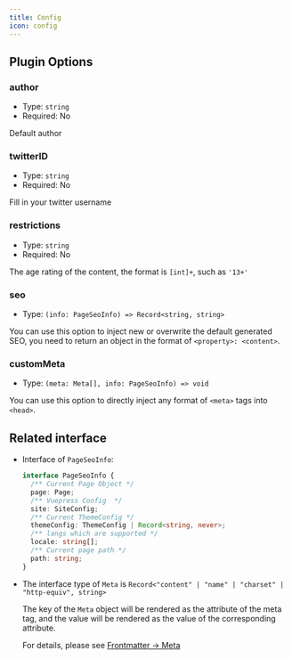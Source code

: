 ```yaml
---
title: Config
icon: config
---
```


## Plugin Options

### author

- Type: `string`
- Required: No

Default author

### twitterID

- Type: `string`
- Required: No

Fill in your twitter username

### restrictions

- Type: `string`
- Required: No

The age rating of the content, the format is `[int]+`, such as `'13+'`

### seo

- Type: `(info: PageSeoInfo) => Record<string, string>`

You can use this option to inject new or overwrite the default generated SEO, you need to return an object in the format of `<property>: <content>`.

### customMeta

- Type: `(meta: Meta[], info: PageSeoInfo) => void`

You can use this option to directly inject any format of `<meta>` tags into `<head>`.

## Related interface

- Interface of `PageSeoInfo`:

  ```ts
  interface PageSeoInfo {
    /** Current Page Object */
    page: Page;
    /** Vuepress Config  */
    site: SiteConfig;
    /** Current ThemeConfig */
    themeConfig: ThemeConfig | Record<string, never>;
    /** langs which are supported */
    locale: string[];
    /** Current page path */
    path: string;
  }
  ```

- The interface type of `Meta` is `Record<"content" | "name" | "charset" | "http-equiv", string>`

  The key of the `Meta` object will be rendered as the attribute of the meta tag, and the value will be rendered as the value of the corresponding attribute.

  For details, please see [Frontmatter → Meta](https://v1.vuepress.vuejs.org/guide/frontmatter.html#meta)
